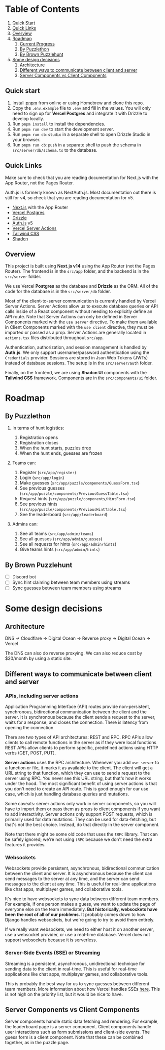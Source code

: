 # Table of Contents

1. [Quick Start](#quick-start)
3. [Quick Links](#quick-links)
2. [Overview](#overview)
4. [Roadmap](#roadmap)
   1. [Current Progress](#current-progress)
   2. [By Puzzlethon](#by-puzzlethon)
   3. [By Brown Puzzlehunt](#by-brown-puzzlehunt)
5. [Some design decisions](#some-design-decisions)
   1. [Architecture](#architecture)
   2. [Different ways to communicate between client and server](#different-ways-to-communicate-between-client-and-server)
   3. [Server Components vs Client Components](#server-components-vs-client-components)

## Quick start

1. Install [pnpm](https://pnpm.io/) from online or using Homebrew and clone this repo.
2. Copy the `.env.example` file to `.env` and fill in the values. You will only need to sign up for **Vercel Postgres** and integrate it with Drizzle to develop locally. 
3. Run `pnpm install` to install the dependencies.
4. Run `pnpm run dev` to start the development server.
5. Run `pnpm run db:studio` in a separate shell to open Drizzle Studio in your browser.
6. Run `pnpm run db:push` in a separate shell to push the schema in `src/server/db/schema.ts` to the database.

## Quick Links

Make sure to check that you are reading documentation for Next.js with the App Router, not the Pages Router.

Auth.js is formerly known as NextAuth.js. 
Most documentation out there is still for v4, so check that you are reading documentation for v5.

- [Next.js](https://nextjs.org/docs/app) with the App Router
- [Vercel Postgres](https://vercel.com/docs/storage/vercel-postgres)
- [Drizzle](https://orm.drizzle.team/docs/overview)
- [Auth.js](https://authjs.dev/) v5
- [Vercel Server Actions](https://nextjs.org/docs/app/building-your-application/data-fetching/server-actions-and-mutations)
- [Tailwind CSS](https://tailwindcss.com/docs/installation)
- [Shadcn](https://ui.shadcn.com/docs)

## Overview

This project is built using **Next.js v14** using the App Router (not the Pages Router). The frontend is in the `src/app` folder, and the backend is in the `src/server` folder.

We use Vercel **Postgres** as the database and **Drizzle** as the ORM. All of the code for the database is in the `src/server/db` folder.

Most of the client-to-server communication is currently handled by Vercel Server Actions. 
Server Actions allow us to execute database queries or API calls inside of a React component without needing to explicitly define an API route.
Note that Server Actions can only be defined in Server Components marked with the `use server` directive.
To make them available in Client Components marked with the `use client` directive, they must be imported or passed as a prop.
Server Actions are generally located in `actions.tsx` files distributed throughout `src/app`.

Authentication, authorization, and session management is handled by **Auth.js**.
We only support username/password authentication using the `Credentials` provider.
Sessions are stored in Json Web Tokens (JWTs) instead of database sessions.
The setup is in the `src/server/auth` folder.

Finally, on the frontend, we are using **Shadcn UI** components with the **Tailwind CSS** framework. Components are in the `src/components/ui` folder.

# Roadmap
## By Puzzlethon

1. In terms of hunt logistics:
    1. Registration opens
    2. Registration closes
    3. When the hunt starts, puzzles drop
    4. When the hunt ends, guesses are frozen

2. Teams can:
    1. Register (`src/app/register`)
    2. Login (`src/app/login`)
    3. Make guesses (`src/app/puzzle/components/GuessForm.tsx`)
    4. See previous guesses (`src/app/puzzle/components/PreviousGuessTable.tsx`)
    5. Request hints (`src/app/puzzle/components/HintForm.tsx`)
    6. See previous hints (`src/app/puzzle/components/PreviousHintTable.tsx`)
    7. See the leaderboard (`src/app/leaderboard`)

3. Admins can:
    1. See all teams (`src/app/admin/teams`)
    2. See all guesses (`src/app/admin/guesses`)
    3. See all requests for hints (`src/app/admin/hints`)
    4. Give teams hints (`src/app/admin/hints`)

## By Brown Puzzlehunt

- [ ] Discord bot
- [ ] Sync hint claiming between team members using streams
- [ ] Sync guesses between team members using streams

# Some design decisions

## Architecture

DNS -> Cloudflare -> Digital Ocean -> Reverse proxy -> Digital Ocean
                                                    -> Vercel

The DNS can also do reverse proxying. We can also reduce cost by $20/month by using a static site.


## Different ways to communicate between client and server

### APIs, including server actions

Application Programming Interface (API) routes provide non-persistent, synchronous, bidirectional communication between the client and the server. It is synchronous because the client sends a request to the server, waits for a response, and closes the connection. There is latency from opening the connection. 

There are two types of API architectures: REST and RPC. RPC APIs allow clients to call remote functions in the server as if they were local functions. REST APIs allow clients to perform specific, predefined actions using HTTP verbs (GET, POST, PUT).

**Server actions** uses the RPC architecture. Whenever you add `use server` to a function or file, it marks it as available to the client. The client will get a URL string to that function, which they can use to send a request to the server using RPC. You never see this URL string, but that's how it works under the hood. The most significant benefit of using server actions is that you don't need to create an API route. This is good enough for our use case, which is just handling database queries and mutations.

Some caveats: server actions only work in server components, so you will have to import them or pass them as props to client components if you want to add interactivity. Server actions only support POST requests, which is primarily used for data mutations. They can be used for data-fetching, but that's not the best choice. Instead, do that directly in the server component.

Note that there might be some old code that uses the `tRPC` library. That can be safely ignored; we're not using `tRPC` because we don't need the extra features it provides.

### Websockets

Websockets provide persistent, asynchronous, bidirectional communication between the client and server. It is asynchronous because the client can send messages to the server at any time, and the server can send messages to the client at any time. This is useful for real-time applications like chat apps, multiplayer games, and collaborative tools.

It's nice to have websockets to sync data between different team members. For example, if one person makes a guess, we want to update the page of everyone else on the team immediately. **But historically, websockets have been the root of all of our problems.** It probably comes down to how Django handles websockets, but we're going to try to avoid them entirely.

If we really want websockets, we need to either host it on another server, use a websocket provider, or use a real-time database. Vercel does not support websockets because it is serverless.

### Server-Side Events (SSE) or Streaming 

Streaming is a persistent, asynchronous, unidirectional technique for sending data to the client in real-time. This is useful for real-time applications like chat apps, multiplayer games, and collaborative tools.

This is probably the best way for us to sync guesses between different team members. More information about how Vercel handles SSEs [here](https://vercel.com/blog/an-introduction-to-streaming-on-the-web). This is not high on the priority list, but it would be nice to have.

## Server Components vs Client Components

Server components handle static data fetching and rendering. For example, the leaderboard page is a server component. Client components handle user interactions such as form submissions and client-side events. The guess form is a client component. Note that these can be combined together, as in the puzzle page.
